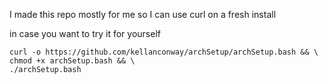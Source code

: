 I made this repo mostly for me so I can use curl on a fresh install

in case you want to try it for yourself 

```
curl -o https://github.com/kellanconway/archSetup/archSetup.bash && \
chmod +x archSetup.bash && \
./archSetup.bash
```
